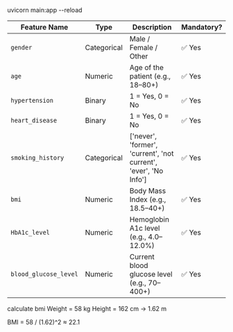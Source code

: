 uvicorn main:app --reload

| Feature Name          | Type        | Description                                                       | Mandatory? |
| --------------------- | ----------- | ----------------------------------------------------------------- | ---------- |
| `gender`              | Categorical | Male / Female / Other                                             | ✅ Yes      |
| `age`                 | Numeric     | Age of the patient (e.g., 18–80+)                                 | ✅ Yes      |
| `hypertension`        | Binary      | 1 = Yes, 0 = No                                                   | ✅ Yes      |
| `heart_disease`       | Binary      | 1 = Yes, 0 = No                                                   | ✅ Yes      |
| `smoking_history`     | Categorical | \['never', 'former', 'current', 'not current', 'ever', 'No Info'] | ✅ Yes      |
| `bmi`                 | Numeric     | Body Mass Index (e.g., 18.5–40+)                                  | ✅ Yes      |
| `HbA1c_level`         | Numeric     | Hemoglobin A1c level (e.g., 4.0–12.0%)                            | ✅ Yes      |
| `blood_glucose_level` | Numeric     | Current blood glucose level (e.g., 70–400+)                       | ✅ Yes      |



calculate bmi
Weight = 58 kg
Height = 162 cm → 1.62 m

BMI = 58 / (1.62)^2 ≈ 22.1